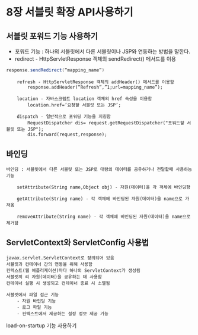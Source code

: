 # 8장 서블릿 확장 API사용하기

## 서블릿 포워드 기능 사용하기   
* 포워드 기능 : 하나의 서블릿에서 다른 서블릿이나 JSP와 연동하는 방법을 말한다.    	
* redirect - HttpServletResponse 객체의 sendRedirect() 메서드를 이용   
```java
response.sendRedirect(“mapping_name”)   
```
			
		refresh - HttpServletResponse 객체의 addHeader() 메서드를 이용함
			response.addHeader(“Refresh”,”1;url=mapping_name”);  
			
		location - 자바스크립트 location 객체의 href 속성을 이용함
			location.href=’요청할 서블릿 또는 JSP’;
		
		dispatch - 일반적으로 포워딩 기능을 지칭함
			RequestDispatcher dis= request.getRequestDispatcher("포워드할 서블릿 또는 JSP");
			dis.forward(request,response);

## 바인딩 


	바인딩 : 서블릿에서 다른 서블릿 또는 JSP로 대량의 데이터를 공유하거나 전달할때 사용하능 기능 
	
		setAttribute(String name,Object obj) - 자원(데이터)을 각 객체에 바인딩함
		
		getAttribute(String name) - 각 객체에 바인딩된 자원(데이터)을 name으로 가져옴

		removeAttribute(String name) - 각 객체에 바인딩된 자원(데이터)을 name으로 제거함
		
		
## ServletContext와 ServletConfig 사용법   

	javax.servlet.ServletContext로 정의되어 있음
	서블릿과 컨테이너 간의 연동을 위해 사용함
	컨텍스트(웹 애플리케이션)마다 하나의 ServletContext가 생성됨
	서블릿끼 리 자원(데이터)을 공유하는 데 사용함
	컨테이너 실행 시 생성되고 컨테이너 종료 시 소멸됨

 	서블릿에서 파일 접근 기능
		- 자원 바인딩 기능
		- 로그 파일 기능
		- 컨텍스트에서 제공하는 설정 정보 제공 기능

load-on-startup 기능 사용하기    
